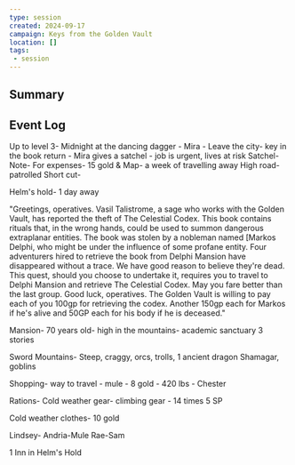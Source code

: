 ```yaml
---
type: session
created: 2024-09-17
campaign: Keys from the Golden Vault
location: []
tags:
 - session
---
```



## Summary

## Event Log

Up to level 3- 
Midnight at the dancing dagger - Mira - 
Leave the city- key in the book return - Mira gives a satchel - job is urgent, lives at risk
Satchel- Note- For expenses- 15 gold & Map- a week of travelling away
High road- patrolled 
Short cut- 

Helm's hold- 1 day away

"Greetings, operatives. Vasil Talistrome, a sage who works with the Golden Vault, has reported the theft of The Celestial Codex. This book contains rituals that, in the wrong hands, could be used to summon dangerous extraplanar entities. The book was stolen by a nobleman named [Markos Delphi, who might be under the influence of some profane entity. Four adventurers hired to retrieve the book from Delphi Mansion have disappeared without a trace. We have good reason to believe they're dead. This quest, should you choose to undertake it, requires you to travel to Delphi Mansion and retrieve The Celestial Codex. May you fare better than the last group. Good luck, operatives. The Golden Vault is willing to pay each of you 100gp for retrieving the codex. Another 150gp each for Markos if he's alive and 50GP each for his body if he is deceased."

Mansion- 70 years old- high in the mountains- academic sanctuary 3 stories 

Sword Mountains- Steep, craggy, orcs, trolls, 1 ancient dragon Shamagar, goblins 

Shopping- 
way to travel - mule - 8 gold - 420 lbs -  Chester

Rations- Cold weather gear- climbing gear - 
14 times 5 SP


Cold weather clothes- 10 gold 

Lindsey- 
Andria-Mule
Rae-Sam

1 Inn in Helm's Hold

